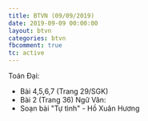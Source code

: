 ```yaml
---
title: BTVN (09/09/2019)
date: 2019-09-09 00:00:00
layout: btvn
categories: btvn
fbcomment: true
tc: active
---
```

Toán Đại:
- Bài 4,5,6,7 (Trang 29/SGK)
- Bài 2 (Trang 36)
Ngữ Văn:
- Soạn bài "Tự tình" - Hồ Xuân Hương